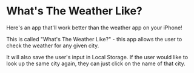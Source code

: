 # What's The Weather Like?

Here's an app that'll work better than the weather app on your iPhone! 

This is called "What's The Weather Like?" - this app allows the user to check the weather for any given city.

It will also save the user's input in Local Storage. If the user would like to look up the same city again, they can just click on the name of that city.